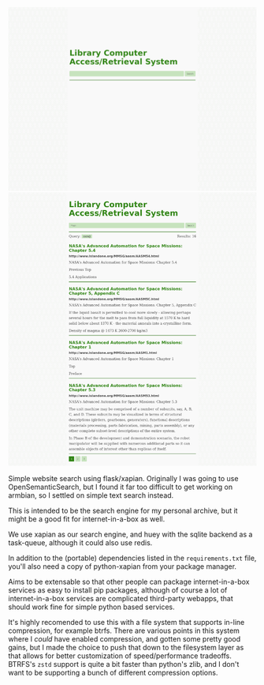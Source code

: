 ![Home page](home.png)
![Results page](results.png)

Simple website search using flask/xapian. Originally I was going to use
OpenSemanticSearch, but I found it far too difficult to get working on armbian,
so I settled on simple text search instead.

This is intended to be the search engine for my personal archive, but it might
be a good fit for internet-in-a-box as well.

We use xapian as our search engine, and huey with the sqlite backend as a
task-queue, although it could also use redis.

In addition to the (portable) dependencies listed in the `requirements.txt`
file, you'll also need a copy of python-xapian from your package manager.

Aims to be extensable so that other people can package internet-in-a-box
services as easy to install pip packages, although of course a lot of
internet-in-a-box services are complicated third-party webapps, that should work
fine for simple python based services.

It's highly recomended to use this with a file system that supports in-line
compression, for example btrfs. There are various points in this system where I
*could* have enabled compression, and gotten some pretty good gains, but I made
the choice to push that down to the filesystem layer as that allows for better
customization of speed/performance tradeoffs. BTRFS's `zstd` support is quite a
bit faster than python's zlib, and I don't want to be supporting a bunch of
different compression options.

